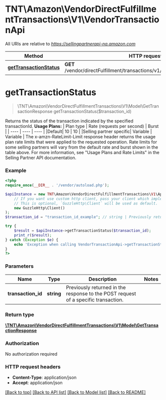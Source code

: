 # TNT\Amazon\VendorDirectFulfillmentTransactions\V1\VendorTransactionApi

All URIs are relative to *https://sellingpartnerapi-na.amazon.com*

Method | HTTP request | Description
------------- | ------------- | -------------
[**getTransactionStatus**](VendorTransactionApi.md#getTransactionStatus) | **GET** /vendor/directFulfillment/transactions/v1/transactions/{transactionId} | 


# **getTransactionStatus**
> \TNT\Amazon\VendorDirectFulfillmentTransactions\V1\Model\GetTransactionResponse getTransactionStatus($transaction_id)



Returns the status of the transaction indicated by the specified transactionId.  **Usage Plans:**  | Plan type | Rate (requests per second) | Burst | | ---- | ---- | ---- | |Default| 10 | 10 | |Selling partner specific| Variable | Variable |  The x-amzn-RateLimit-Limit response header returns the usage plan rate limits that were applied to the requested operation. Rate limits for some selling partners will vary from the default rate and burst shown in the table above. For more information, see \"Usage Plans and Rate Limits\" in the Selling Partner API documentation.

### Example
```php
<?php
require_once(__DIR__ . '/vendor/autoload.php');

$apiInstance = new TNT\Amazon\VendorDirectFulfillmentTransactions\V1\Api\VendorTransactionApi(
    // If you want use custom http client, pass your client which implements `GuzzleHttp\ClientInterface`.
    // This is optional, `GuzzleHttp\Client` will be used as default.
    new GuzzleHttp\Client()
);
$transaction_id = "transaction_id_example"; // string | Previously returned in the response to the POST request of a specific transaction.

try {
    $result = $apiInstance->getTransactionStatus($transaction_id);
    print_r($result);
} catch (Exception $e) {
    echo 'Exception when calling VendorTransactionApi->getTransactionStatus: ', $e->getMessage(), PHP_EOL;
}
?>
```

### Parameters

Name | Type | Description  | Notes
------------- | ------------- | ------------- | -------------
 **transaction_id** | **string**| Previously returned in the response to the POST request of a specific transaction. |

### Return type

[**\TNT\Amazon\VendorDirectFulfillmentTransactions\V1\Model\GetTransactionResponse**](../Model/GetTransactionResponse.md)

### Authorization

No authorization required

### HTTP request headers

 - **Content-Type**: application/json
 - **Accept**: application/json

[[Back to top]](#) [[Back to API list]](../../README.md#documentation-for-api-endpoints) [[Back to Model list]](../../README.md#documentation-for-models) [[Back to README]](../../README.md)

